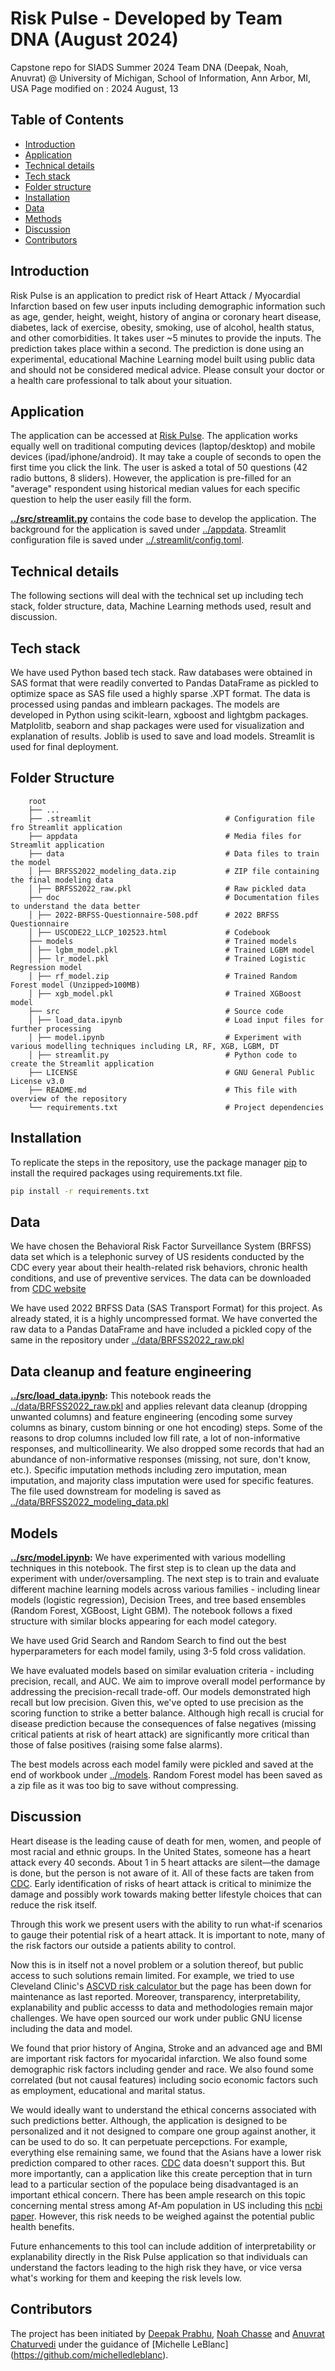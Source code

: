 # Risk Pulse - Developed by Team DNA (August 2024)

Capstone repo for SIADS Summer 2024 Team DNA (Deepak, Noah, Anuvrat) @ University of Michigan, School of Information, Ann Arbor, MI, USA
Page modified on : 2024 August, 13

## Table of Contents

- [Introduction](#introduction)
- [Application](#application)
- [Technical details](#technical-details)
- [Tech stack](#tech-stack)
- [Folder structure](#folder-structure)
- [Installation](#installation)
- [Data](#data)
- [Methods](#methods)
- [Discussion](#discussion)
- [Contributors](#contributors)

## Introduction

Risk Pulse is an application to predict risk of Heart Attack / Myocardial Infarction based on few user inputs including demographic information such as age, gender, height, weight, history of angina or coronary heart disease, diabetes, lack of exercise, obesity, smoking, use of alcohol, health status, and other comorbidities. It takes user ~5 minutes to provide the inputs. The prediction takes place within a second. The prediction is done using an experimental, educational Machine Learning model built using public data and should not be considered medical advice. Please consult your doctor or a health care professional to talk about your situation.

## Application

The application can be accessed at [Risk Pulse](https://myocardial-infarction.streamlit.app/). The application works equally well on traditional computing devices (laptop/desktop) and mobile devices (ipad/iphone/android). It may take a couple of seconds to open the first time you click the link. The user is asked a total of 50 questions (42 radio buttons, 8 sliders). However, the application is pre-filled for an "average" respondent using historical median values for each specific question to help the user easily fill the form.

<b>[../src/streamlit.py](https://github.com/anuvrat-umich/siads_capstone/blob/main/src/streamlit.py) </b> contains the code base to develop the application. The background for the application is saved under [../appdata](https://github.com/anuvrat-umich/siads_capstone/tree/main/appdata). Streamlit configuration file is saved under [../.streamlit/config.toml](https://github.com/anuvrat-umich/siads_capstone/blob/main/.streamlit/config.toml).

## Technical details

The following sections will deal with the technical set up including tech stack, folder structure, data, Machine Learning methods used, result and discussion.

## Tech stack

We have used Python based tech stack. Raw databases were obtained in SAS format that were readily converted to Pandas DataFrame as pickled to optimize space as SAS file used a highly sparse .XPT format. The data is processed using pandas and imblearn packages. The models are developed in Python using scikit-learn, xgboost and lightgbm packages. Matplolitb, seaborn and shap packages were used for visualization and explanation of results. Joblib is used to save and load models. Streamlit is used for final deployment.

## Folder Structure

        root
        ├── ...
        ├── .streamlit                              # Configuration file fro Streamlit application
        ├── appdata                                 # Media files for Streamlit application
        ├── data                                    # Data files to train the model
        │ ├── BRFSS2022_modeling_data.zip           # ZIP file containing the final modeling data
        │ ├── BRFSS2022_raw.pkl                     # Raw pickled data
        ├── doc                                     # Documentation files to understand the data better
        │ ├── 2022-BRFSS-Questionnaire-508.pdf      # 2022 BRFSS Questionnaire
        │ ├── USCODE22_LLCP_102523.html             # Codebook
        ├── models                                  # Trained models
        │ ├── lgbm_model.pkl                        # Trained LGBM model
        │ ├── lr_model.pkl                          # Trained Logistic Regression model
        │ ├── rf_model.zip                          # Trained Random Forest model (Unzipped>100MB)
        │ ├── xgb_model.pkl                         # Trained XGBoost model
        ├── src                                     # Source code
        │ ├── load_data.ipynb                       # Load input files for further processing
        │ ├── model.ipynb                           # Experiment with various modelling techniques including LR, RF, XGB, LGBM, DT
        │ ├── streamlit.py                          # Python code to create the Streamlit application
        ├── LICENSE                                 # GNU General Public License v3.0
        ├── README.md                               # This file with overview of the repository
        └── requirements.txt                        # Project dependencies

## Installation

To replicate the steps in the repository, use the package manager [pip](https://pip.pypa.io/en/stable/) to install the required packages using requirements.txt file.

```bash
pip install -r requirements.txt
```

## Data

We have chosen the Behavioral Risk Factor Surveillance System (BRFSS) data set which is a telephonic survey of US residents conducted by the CDC every year about their health-related risk behaviors, chronic health conditions, and use of preventive services. The data can be downloaded from [CDC website](https://www.cdc.gov/brfss/annual_data/annual_2022.html)

We have used 2022 BRFSS Data (SAS Transport Format) for this project. As already stated, it is a highly uncompressed format. We have converted the raw data to a Pandas DataFrame and have included a pickled copy of the same in the repository under [../data/BRFSS2022_raw.pkl](https://github.com/anuvrat-umich/siads_capstone/blob/main/data/BRFSS2022_raw.pkl)

## Data cleanup and feature engineering

<b>[../src/load_data.ipynb](https://github.com/anuvrat-umich/siads_capstone/blob/main/src/load_data.ipynb):</b> This notebook reads the [../data/BRFSS2022_raw.pkl](https://github.com/anuvrat-umich/siads_capstone/blob/main/data/BRFSS2022_raw.pkl) and applies relevant data cleanup (dropping unwanted columns) and feature engineering (encoding some survey columns as binary, custom binning or one hot encoding) steps. Some of the reasons to drop columns included low fill rate, a lot of non-informative responses, and multicollinearity. We also dropped some records that had an abundance of non-informative responses (missing, not sure, don't know, etc.). Specific imputation methods including zero imputation, mean imputation, and majority class imputation were used for specific features. The file used downstream for modeling is saved as [../data/BRFSS2022_modeling_data.pkl](https://github.com/anuvrat-umich/siads_capstone/blob/main/data/BRFSS2022_modeling_data.pkl)

## Models

<b>[../src/model.ipynb](https://github.com/anuvrat-umich/siads_capstone/blob/main/src/model.ipynb):</b> We have experimented with various modelling techniques in this notebook. The first step is to clean up the data and experiment with under/oversampling. The next step is to train and evaluate different machine learning models across various families - including linear models (logistic regression), Decision Trees, and tree based ensembles (Random Forest, XGBoost, Light GBM). The notebook follows a fixed structure with similar blocks appearing for each model category.

We have used Grid Search and Random Search to find out the best hyperparameters for each model family, using 3-5 fold cross validation.

We have evaluated models based on similar evaluation criteria - including precision, recall, and AUC. We aim to improve overall model performance by addressing the precision-recall trade-off. Our models demonstrated high recall but low precision. Given this, we've opted to use precision as the scoring function to strike a better balance. Although high recall is crucial for disease prediction because the consequences of false negatives (missing critical patients at risk of heart attack) are significantly more critical than those of false positives (raising some false alarms).

The best models across each model family were pickled and saved at the end of workbook under [../models](https://github.com/anuvrat-umich/siads_capstone/tree/main/models). Random Forest model has been saved as a zip file as it was too big to save without compressing.

## Discussion

Heart disease is the leading cause of death for men, women, and people of most racial and ethnic groups. In the United States, someone has a heart attack every 40 seconds. About 1 in 5 heart attacks are silent—the damage is done, but the person is not aware of it. All of these facts are taken from [CDC](https://www.cdc.gov/heart-disease/data-research/facts-stats/index.html). Early identification of risks of heart attack is critical to minimize the damage and possibly work towards making better lifestyle choices that can reduce the risk itself.

Through this work we present users with the ability to run what-if scenarios to gauge their potential risk of a heart attack. It is important to note, many of the risk factors our outside a patients ability to control.

Now this is in itself not a novel problem or a solution thereof, but public access to such solutions remain limited. For example, we tried to use Cleveland Clinic's [ASCVD risk calculator ](https://my.clevelandclinic.org/health/articles/17085-heart-risk-factor-calculators) but the page has been down for maintenance as last reported. Moreover, transparency, interpretability, explanability and public accesss to data and methodologies remain major challenges. We have open sourced our work under public GNU license including the data and model.

We found that prior history of Angina, Stroke and an advanced age and BMI are important risk factors for myocaridal infarction. We also found some demographic risk factors including gender and race. We also found some correlated (but not causal features) including socio economic factors such as employment, educational and marital status.

We would ideally want to understand the ethical concerns associated with such predictions better. Although, the application is designed to be personalized and it not designed to compare one group against another, it can be used to do so. It can perpetuate percepctions. For example, everything else remaining same, we found that the Asians have a lower risk prediction compared to other races. [CDC](https://www.cdc.gov/heart-disease/data-research/facts-stats/index.html) data doesn't support this. But more importantly, can a application like this create perception that in turn lead to a particular section of the populace being disadvantaged is an important ethical concern. There has been ample research on this topic concerning mental stress among Af-Am population in US including this [ncbi paper](https://www.ncbi.nlm.nih.gov/pmc/articles/PMC4406484/). However, this risk needs to be weighed against the potential public health benefits.

Future enhancements to this tool can include addition of interpretability or explanability directly in the Risk Pulse application so that individuals can understand the factors leading to the high risk they have, or vice versa what's working for them and keeping the risk levels low.

## Contributors

The project has been initiated by [Deepak Prabhu](https://github.com/Better-tomorrow), [Noah Chasse](https://github.com/nchasse) and [Anuvrat Chaturvedi](https://github.com/anuvrat-umich) under the guidance of [Michelle LeBlanc] (https://github.com/michelledleblanc).
